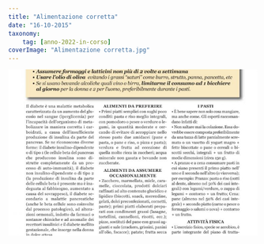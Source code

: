 ```yaml
---
title: "Alimentazione corretta"
date: "16-10-2015"
taxonomy: 
    tag: [anno-2022-in-corso]
coverImage: "Alimentazione corretta.jpg"
---
```

![Alimentazione corretta](images/Alimentazione%20corretta.jpg)
